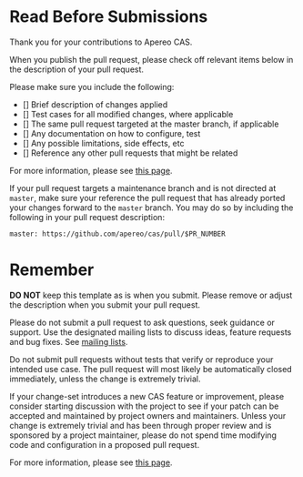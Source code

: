 # Read Before Submissions

Thank you for your contributions to Apereo CAS.

When you publish the pull request, please check off relevant items below in the description of your pull request.

Please make sure you include the following:

- [] Brief description of changes applied
- [] Test cases for all modified changes, where applicable
- [] The same pull request targeted at the master branch, if applicable
- [] Any documentation on how to configure, test
- [] Any possible limitations, side effects, etc
- [] Reference any other pull requests that might be related

For more information, please see [this page](https://apereo.github.io/cas/developer/Contributor-Guidelines.html).

If your pull request targets a maintenance branch and is not directed at `master`, make sure your reference the pull request that
has already ported your changes forward to the `master` branch. You may do so by including the following in your pull request description:

```
master: https://github.com/apereo/cas/pull/$PR_NUMBER
```

# Remember

**DO NOT** keep this template as is when you submit. Please remove or adjust the description when you submit your pull request.

Please do not submit a pull request to ask questions, seek guidance or support. Use the designated mailing lists to discuss
ideas, feature requests and bug fixes. See [mailing lists](https://apereo.github.io/cas/Mailing-Lists.html).

Do not submit pull requests without tests that verify or reproduce your intended use case. The pull request will
most likely be automatically closed immediately, unless the change is extremely trivial. 

If your change-set introduces a new CAS feature or improvement, please consider starting discussion with the 
project to see if your patch can be accepted and maintained by project owners and maintainers. Unless your change is 
extremely trivial and has been through proper review and is sponsored by a project maintainer, please do not spend 
time modifying code and configuration in a proposed pull request.

For more information, please see [this page](https://apereo.github.io/cas/developer/Contributor-Guidelines.html).
